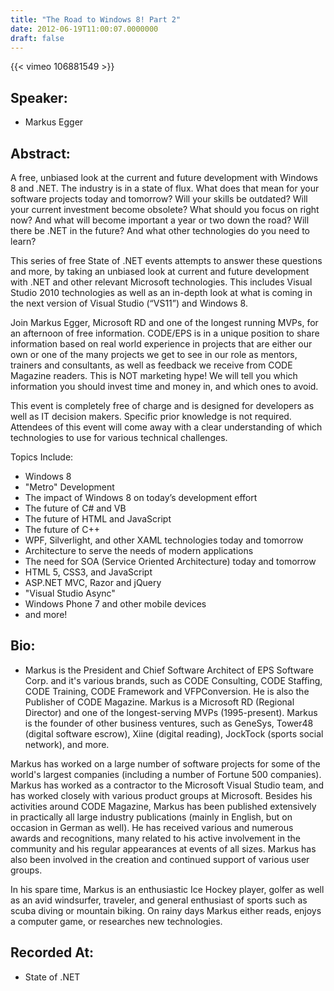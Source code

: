 ```yaml
---
title: "The Road to Windows 8! Part 2"
date: 2012-06-19T11:00:07.0000000
draft: false
---
```


{{< vimeo 106881549 >}}

## Speaker:

 - Markus Egger

## Abstract:

<p>A free, unbiased look at the current and future development with Windows 8 and .NET. 
The industry is in a state of flux. What does that mean for your software projects today and tomorrow? Will your skills be outdated? Will your current investment become obsolete? What should you focus on right now? And what will become important a year or two down the road? Will there be .NET in the future? And what other technologies do you need to learn?</p>
<p>This series of free State of .NET events attempts to answer these questions and more, by taking an unbiased look at current and future development with .NET and other relevant Microsoft technologies. This includes Visual Studio 2010 technologies as well as an in-depth look at what is coming in the next version of Visual Studio (“VS11”) and Windows 8.</p>
<p>Join Markus Egger, Microsoft RD and one of the longest running MVPs, for an afternoon of free information. CODE/EPS is in a unique position to share information based on real world experience in projects that are either our own or one of the many projects we get to see in our role as mentors, trainers and consultants, as well as feedback we receive from CODE Magazine readers. This is NOT marketing hype! We will tell you which information you should invest time and money in, and which ones to avoid.</p>
<p>This event is completely free of charge and is designed for developers as well as IT decision makers. Specific prior knowledge is not required. Attendees of this event will come away with a clear understanding of which technologies to use for various technical challenges.
</p>
Topics Include:
<ul>
<li>Windows 8</li>
<li>"Metro" Development</li>
<li>The impact of Windows 8 on today’s development effort</li>
<li>The future of C# and VB</li>
<li>The future of HTML and JavaScript</li>
<li>The future of C++</li>
<li>WPF, Silverlight, and other XAML technologies today and tomorrow</li>
<li>Architecture to serve the needs of modern applications</li>
<li>The need for SOA (Service Oriented Architecture) today and tomorrow</li>
<li>HTML 5, CSS3, and JavaScript</li>
<li>ASP.NET MVC, Razor and jQuery</li>
<li>"Visual Studio Async"</li>
<li>Windows Phone 7 and other mobile devices</li>
<li>and more!</li>
</ul>

## Bio:

 - <p>Markus is the President and Chief Software Architect of EPS Software Corp. and it's various brands, such as CODE Consulting, CODE Staffing, CODE Training, CODE Framework and VFPConversion. He is also the Publisher of CODE Magazine. Markus is a Microsoft RD (Regional Director) and one of the longest-serving MVPs (1995-present). Markus is the founder of other business ventures, such as GeneSys, Tower48 (digital software escrow), Xiine (digital reading), JockTock (sports social network), and more.</p>
<p>Markus has worked on a large number of software projects for some of the world's largest companies (including a number of Fortune 500 companies). Markus has worked as a contractor to the Microsoft Visual Studio team, and has worked closely with various product groups at Microsoft. Besides his activities around CODE Magazine, Markus has been published extensively in practically all large industry publications (mainly in English, but on occasion in German as well). He has received various and numerous awards and recognitions, many related to his active involvement in the community and his regular appearances at events of all sizes. Markus has also been involved in the creation and continued support of various user groups.</p>
<p>In his spare time, Markus is an enthusiastic Ice Hockey player, golfer as well as an avid windsurfer, traveler, and general enthusiast of sports such as scuba diving or mountain biking. On rainy days Markus either reads, enjoys a computer game, or researches new technologies.</p>

## Recorded At:

 - State of .NET

